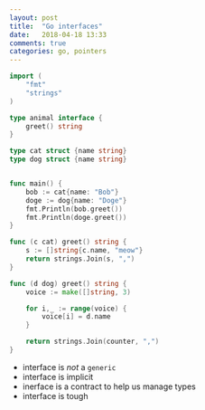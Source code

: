 ```yaml
---
layout: post
title:  "Go interfaces"
date:   2018-04-18 13:33
comments: true
categories: go, pointers
---
```


```go
import (
    "fmt"
    "strings"
)

type animal interface {
    greet() string
}

type cat struct {name string}
type dog struct {name string}


func main() {
    bob := cat{name: "Bob"}
    doge := dog{name: "Doge"}
    fmt.Println(bob.greet())
    fmt.Println(doge.greet())
}

func (c cat) greet() string {
    s := []string{c.name, "meow"}
	return strings.Join(s, ",")
}

func (d dog) greet() string {
    voice := make([]string, 3)

    for i,_ := range(voice) {
        voice[i] = d.name
    }

    return strings.Join(counter, ",")
}

```

- interface is *not* a `generic`
- interface is implicit
- inerface is a contract to help us manage types
- interface is tough
